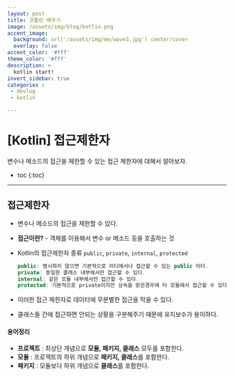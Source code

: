 ```yaml
---
layout: post
title: 코틀린 배우기
image: /assets/img/blog/kotlin.png
accent_image: 
  background: url('/assets/img/me/wave3.jpg') center/cover
  overlay: false
accent_color: '#fff'
theme_color: '#fff'
description: >
  kotlin start!
invert_sidebar: true
categories :
 - devlog	
 - kotlin

---
```


# [Kotlin] 접근제한자

변수나 메소드의 접근을 제한할 수 있는 접근 제한자에 대해서 알아보자.



* toc
{:toc}
---



## 접근제한자

- 변수나 메소드의 접근을 제한할 수 있다.

- **접근이란?** - 객체를 이용해서 변수 or 메소드 등을 호출하는 것

- Kotlin의 접근제한자 종류 `public`, `private`, `internal`, `protected`

  ```kotlin
  public: 명시하지 않으면 기본적으로 어디에서나 접근할 수 있는 public 이다.
  private: 동일한 클래스 내부에서만 접근할 수 있다.
  internal: 같은 모듈 내부에서만 접근할 수 있다.
  protected: 기본적으로 private이지만 상속을 받은경우에 타 모듈에서 접근할 수 있다.
  ```

- 이러한 접근 제한자로 데이터에 무분별한 접근을 막을 수 있다.

- 클래스들 간에 접근하면 안되는 상황을 구분해주기 때문에 유지보수가 용이하다.

  

#### 용어정리

- **프로젝트** : 최상단 개념으로 **모듈, 패키지, 클래스** 모두를 포함한다.
- **모듈** : 프로젝트의 하위 개념으로 **패키지, 클래스**를 포함한다.
- **패키지** : 모듈보다 하위 개념으로 **클래스**를 포함한다.